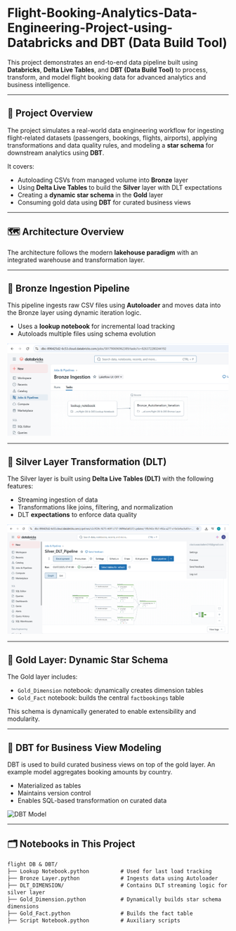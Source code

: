 # Flight-Booking-Analytics-Data-Engineering-Project-using-Databricks and DBT (Data Build Tool)

This project demonstrates an end-to-end data pipeline built using **Databricks**, **Delta Live Tables**, and **DBT (Data Build Tool)** to process, transform, and model flight booking data for advanced analytics and business intelligence.

---

## 🧭 Project Overview

The project simulates a real-world data engineering workflow for ingesting flight-related datasets (passengers, bookings, flights, airports), applying transformations and data quality rules, and modeling a **star schema** for downstream analytics using **DBT**.

It covers:

- Autoloading CSVs from managed volume into **Bronze** layer
- Using **Delta Live Tables** to build the **Silver** layer with DLT expectations
- Creating a **dynamic star schema** in the **Gold** layer
- Consuming gold data using **DBT** for curated business views

---

## 🗺️ Architecture Overview

The architecture follows the modern **lakehouse paradigm** with an integrated warehouse and transformation layer.


---

## 🥉 Bronze Ingestion Pipeline

This pipeline ingests raw CSV files using **Autoloader** and moves data into the Bronze layer using dynamic iteration logic.

- Uses a **lookup notebook** for incremental load tracking
- Autoloads multiple files using schema evolution

![Bronze Ingestion Pipeline](https://github.com/jotstolu/Flight-Booking-Analytics-Data-Engineering-Project-using-Databricks-and-DBT/blob/main/asset/img/Bronze%20Ingestion%20Pipeline.png?raw=true)

---

## 🥈 Silver Layer Transformation (DLT)

The Silver layer is built using **Delta Live Tables (DLT)** with the following features:

- Streaming ingestion of data
- Transformations like joins, filtering, and normalization
- DLT **expectations** to enforce data quality

![Silver DLT Pipeline](https://github.com/jotstolu/Flight-Booking-Analytics-Data-Engineering-Project-using-Databricks-and-DBT/blob/main/asset/img/silver%20DLT%20Pipeline.png?raw=true)

---

## 🥇 Gold Layer: Dynamic Star Schema

The Gold layer includes:

- `Gold_Dimension` notebook: dynamically creates dimension tables
- `Gold_Fact` notebook: builds the central `factbookings` table

This schema is dynamically generated to enable extensibility and modularity.

---

## 🧰 DBT for Business View Modeling

DBT is used to build curated business views on top of the gold layer. An example model aggregates booking amounts by country.

- Materialized as tables
- Maintains version control
- Enables SQL-based transformation on curated data

![DBT Model](./assets/dbt_model.png)

---

## 🗂️ Notebooks in This Project

```
flight DB & DBT/
├── Lookup Notebook.python          # Used for last load tracking
├── Bronze Layer.python             # Ingests data using Autoloader
├── DLT_DIMENSION/                  # Contains DLT streaming logic for silver layer
├── Gold_Dimension.python           # Dynamically builds star schema dimensions
├── Gold_Fact.python                # Builds the fact table
├── Script Notebook.python          # Auxiliary scripts
```




